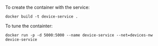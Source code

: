To create the container with the service:
```
docker build -t device-service .
```

To tune the containter:
```
docker run -p -d 5000:5000 --name device-service --net=devices-nw device-service
```